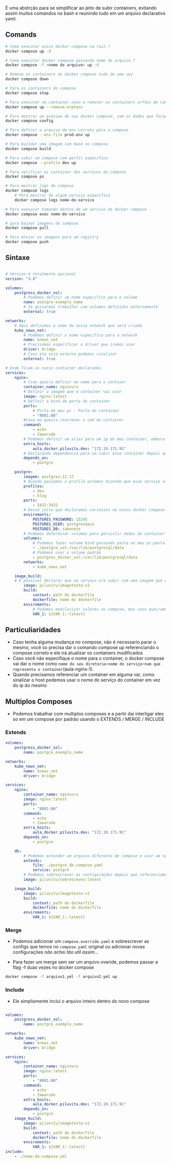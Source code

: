 É uma abstrção para se simplificar ao jeito de subir containers, evitando assim muitos comandos no bash e reunindo tudo em um arquivo declarativo yaml. 
## Comands

```bash
# Como executar unico docker compose na raiz ? 
docker compose up -d

# Como executar docker compose passando nome do arquivo ? 
docker compose -f <nome do arquivo> up -d

# Remove os containers do docker compose tudo de uma vez 
docker compose down

# Para os containers do compose 
docker compose stop

# Para executar um container novo e remover os containers orfãos de compose
docker compose up --remove-orphans

# Para mostrar um preview do seu docker compose, com os dados que foram definidos em env
docker compose config

# Para definir o arquivo de env correto para o compose
docker compose --env-file prod.env up

# Para buildar uma imagem com base no compose 
docker compose build

# Para subir um compose com perfil especifico 
docker compose --profile dev up 

# Para verificar os container dos services do compose
docker compose ps

# Para mostrar logs do compose
docker compose logs
	# Para mostrar de algum serviço especifico 
	docker compose logs nome-do-servico

# Para execucar tomando dentro de um service do docker compose 
docker compose exec nome-do-servico 

# para baixar imagens do compose
docker compose pull

# Para enviar as imagens para um registry 
docker compose push 


```


## Sintaxe 
```yaml

# Version é totalmente opcional 
version: "3.8"

volumes: 
	postgress_docker_vol:
		# Podemos definir um nome especifico para o volume
		name: postgre_exemplo_name
		# Se quisermos trabalhar com volumes definidos externamente 
		external: true

networks:
	# Aqui definimos o nome da nossa network que será criada
	kube_news_net:
		# Podemos definir o nome especifico para a network
		name: knews_net
		# Precisamos especificar o driver que iremos usar
		driver: bridge
		# Caso ele seja externo podemos sinalizar
		external: true

# Onde ficam os nosso container declarados
services: 
	nginx:
		# Csao queira definir um nome para o contaier
		container_name: nginxuru
		# Definir a imagem que o container vai usar
		image: nginx:latest
		# Definir o bind de porta do container 
		ports:
			# Porta do meu pc : Porta do container
			- "8081:80"
		#Caso eu queira rescrever o cmd do container
		command:
			- echo
			- Zawarudo
		# Podemos definir um alias para um ip do meu container, embora seja uma má pratica lidar com ips de container é uma opção
		extra_hosts:
			aula_docker.piluvitu.dev: "172.19.171.91"
		# Declarando dependencia para só subir esse container depois que o declarado for iniciado
		depends_on:
			- postgre

	postgre: 
		imagem: postgres:12.17
		# Quando passamos o profile extamos dizendo que esse serviço so ira ser instanciado quando o comando for executando com perfil x, muito util para subir diferentes serviços em ambientes distintos.
		profiles:
			- dev
			- hlog
		ports:
			- 5432:3432
		# Desse jeito que declaramos variavies no nosso docker compose
		enviroments:
			POSTGRES_PASSWORD: 13245
			POSTGRES_USER: postgresdace
			POSTGRES_DB: sabonete
		# Podemos determinar volumes para persistir dados do container
		volumes:
			# Podemos fazer volume bind passando pasta no meu pc:pasta no container
			- ./postgre_vol:/var/lib/postgresql/data
			# Podemos usar o volume padrão
			- postgres_docker_vol:/var/lib/postgresql/data
		networks:
			- kube_news_net

	image_build:
	# É possivel declarar que um servoço irá subir com uma imagem que existe no repositorio e não alguma do docker hub
		image: piluvitu/imageteste:v2
		build:
			context: path do dockerfile
			dockerfile: nome do dockerfile
		enviroments:
			# Podemos modularizar valores no compose, mas caso queiramos colocar valores padrao, para quando nao for passado o valor moludar, podemos
			VAR_1: ${VAR_1:-latest}

```

## Particuliaridades
- Caso tenha alguma mudança no compose, não é necessario parar o mesmo, você so precisa dar o comando compose up referenciando o compose correto e ele irá atualizar os containers modificados
- Caso você não especifique o nome para o container, o docker compose vai dar o nome como `nome do seu diretorio`-`nome do serviço`-`num que representa o container`(aula-nginx-1).
- Quando precisamos referenciar um container em alguma var, como sinalizar o host podemos usar o nome do serviço do container em vez do ip do mesmo

## Multiplos Composes

- Podemos trabalhar com multiplos composes e a partir dai interligar eles so em um compose por padrão usando o EXTENDS / MERGE / INCLUDE

### Extends

```yaml
volumes: 
	postgress_docker_vol:
		name: postgre_exemplo_name

networks:
	kube_news_net:
		name: knews_net
		driver: bridge

services: 
	nginx:
		container_name: nginxuru
		image: nginx:latest
		ports:
			- "8081:80"
		command:
			- echo
			- Zawarudo
		extra_hosts:
			aula_docker.piluvitu.dev: "172.19.171.91"
		depends_on:
			- postgre

	db:
		# Podemos extender um arquivo diferente de compose e usar um service especifico do mesmo
		extends:
			file: ./postgre_db.compose.yaml
			service: postgre
		# Podemos sobrescrever as configurações depois que referenciamos a mesma
		image: piluvitu/sobresceves:latest

	image_build:
		image: piluvitu/imageteste:v2
		build:
			context: path do dockerfile
			dockerfile: nome do dockerfile
		enviroments:
			VAR_1: ${VAR_1:-latest}

```

### Merge
- Podemos adicionar um `compose.override.yaml` e sobrescrever as configs que temos no `compose.yaml` original ou adicionar novas configurações
*não achei tão util assim...*

- Para fazer um merge sem ser um arquivo overide, podemos passar a flag -f duas vezes no docker compose
```cmd
docker compose -f arquivo1.yml -f arquivo2.yml up
```

### Include

- Ele simplismente inclui o arquivo inteiro dentro do novo compose

```yaml

volumes: 
	postgress_docker_vol:
		name: postgre_exemplo_name

networks:
	kube_news_net:
		name: knews_net
		driver: bridge

services: 
	nginx:
		container_name: nginxuru
		image: nginx:latest
		ports:
			- "8081:80"
		command:
			- echo
			- Zawarudo
		extra_hosts:
			aula_docker.piluvitu.dev: "172.19.171.91"
		depends_on:
			- postgre
	image_build:
		image: piluvitu/imageteste:v2
		build:
			context: path do dockerfile
			dockerfile: nome do dockerfile
		enviroments:
			VAR_1: ${VAR_1:-latest}
include:
	- ./nome-do-compose.yml

```
